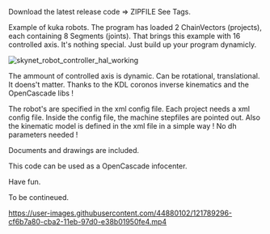 
Download the latest release code => ZIPFILE
See Tags.

Example of kuka robots. The program has loaded 2 ChainVectors (projects), each containing 8 Segments (joints). 
That brings this example with 16 controlled axis. It's nothing special. Just build up your program dynamicly.

![skynet_robot_controller_hal_working](https://user-images.githubusercontent.com/44880102/99879792-13823800-2bdd-11eb-8c40-29b79d8a18e5.png)

The ammount of controlled axis is dynamic. Can be rotational, translational.
It doens't matter. Thanks to the KDL coronos inverse kinematics and the OpenCascade libs !

The robot's are specified in the xml config file.
Each project needs a xml config file. Inside the config file, the machine stepfiles are pointed out. Also the kinematic model is defined in the xml file in
a simple way ! No dh parameters needed !

Documents and drawings are included.

This code can be used as a OpenCascade infocenter.

Have fun.

To be contineued.


https://user-images.githubusercontent.com/44880102/121789296-cf6b7a80-cba2-11eb-97d0-e38b01950fe4.mp4

